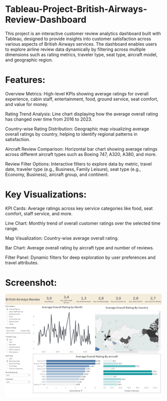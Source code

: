 # Tableau-Project-British-Airways-Review-Dashboard

This project is an interactive customer review analytics dashboard built with Tableau, designed to provide insights into customer satisfaction across various aspects of British Airways services. The dashboard enables users to explore airline review data dynamically by filtering across multiple dimensions such as rating metrics, traveler type, seat type, aircraft model, and geographic region.

# Features:

Overview Metrics: High-level KPIs showing average ratings for overall experience, cabin staff, entertainment, food, ground service, seat comfort, and value for money.

Rating Trend Analysis: Line chart displaying how the average overall rating has changed over time from 2016 to 2023.

Country-wise Rating Distribution: Geographic map visualizing average overall ratings by country, helping to identify regional patterns in satisfaction.

Aircraft Review Comparison: Horizontal bar chart showing average ratings across different aircraft types such as Boeing 747, A320, A380, and more.

Review Filter Options: Interactive filters to explore data by metric, travel date, traveler type (e.g., Business, Family Leisure), seat type (e.g., Economy, Business), aircraft group, and continent.

# Key Visualizations:

KPI Cards: Average ratings across key service categories like food, seat comfort, staff service, and more.

Line Chart: Monthly trend of overall customer ratings over the selected time range.

Map Visualization: Country-wise average overall rating.

Bar Chart: Average overall rating by aircraft type and number of reviews.

Filter Panel: Dynamic filters for deep exploration by user preferences and travel attributes.

# Screenshot:
![Dashboard Screenshot](Screenshot4.png)
